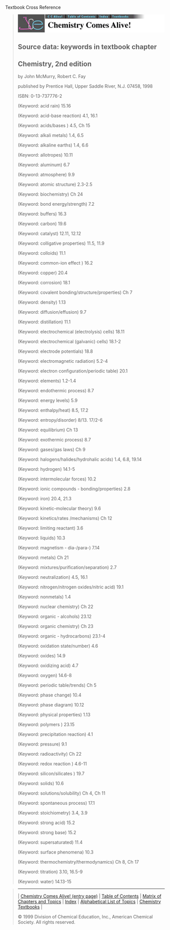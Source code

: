 





 Textbook Cross Reference
 



> ![Chemistry Comes Alive!](ccahead.gif)
> 
> 
> 
> 
> 
> 
> 
> ## Source data: keywords in textbook chapter
> 
> 
> 
> 
> ## Chemistry, 2nd edition
>  
>  by John McMurry, Robert C. Fay
>  
>  published by Prentice Hall, Upper Saddle River, N.J. 07458, 1998
>  
>  ISBN: 0-13-737776-2
> 
> 
> 
>  (Keyword: acid rain) 15.16
>    
> 
>  (Keyword: acid-base reaction) 4.1, 16.1
>    
> 
>  (Keyword: acids/bases ) 4.5, Ch 15
>    
> 
>  (Keyword: alkali metals) 1.4, 6.5
>    
> 
>  (Keyword: alkaline earths) 1.4, 6.6
>    
> 
>  (Keyword: allotropes) 10.11
>    
> 
>  (Keyword: aluminum) 6.7
>    
> 
>  (Keyword: atmosphere) 9.9
>    
> 
>  (Keyword: atomic structure) 2.3-2.5
>    
> 
>  (Keyword: biochemistry) Ch 24
>    
> 
>  (Keyword: bond energy/strength) 7.2
>    
> 
>  (Keyword: buffers) 16.3
>    
> 
>  (Keyword: carbon) 19.6
>    
> 
>  (Keyword: catalyst) 12.11, 12.12
>    
> 
>  (Keyword: colligative properties) 11.5, 11.9
>    
> 
>  (Keyword: colloids) 11.1
>    
> 
>  (Keyword: common-ion effect ) 16.2
>    
> 
>  (Keyword: copper) 20.4
>    
> 
>  (Keyword: corrosion) 18.1
>    
> 
>  (Keyword: covalent bonding/structure/properties) Ch 7
>    
> 
>  (Keyword: density) 1.13
>    
> 
>  (Keyword: diffusion/effusion) 9.7
>    
> 
>  (Keyword: distillation) 11.1
>    
> 
>  (Keyword: electrochemical (electrolysis) cells) 18.11
>    
> 
>  (Keyword: electrochemical (galvanic) cells) 18.1-2
>    
> 
>  (Keyword: electrode potentials) 18.8
>    
> 
>  (Keyword: electromagnetic radiation) 5.2-4
>    
> 
>  (Keyword: electron configuration/periodic table) 20.1
>    
> 
>  (Keyword: elements) 1.2-1.4
>    
> 
>  (Keyword: endothermic process) 8.7
>    
> 
>  (Keyword: energy levels) 5.9
>    
> 
>  (Keyword: enthalpy/heat) 8.5, 17.2
>    
> 
>  (Keyword: entropy/disorder) 8/13. 17/2-6
>    
> 
>  (Keyword: equilibrium) Ch 13
>    
> 
>  (Keyword: exothermic process) 8.7
>    
> 
>  (Keyword: gases/gas laws) Ch 9
>    
> 
>  (Keyword: halogens/halides/hydrohalic acids) 1.4, 6.8, 19.14
>    
> 
>  (Keyword: hydrogen) 14.1-5
>    
> 
>  (Keyword: intermolecular forces) 10.2
>    
> 
>  (Keyword: ionic compounds - bonding/properties) 2.8
>    
> 
>  (Keyword: iron) 20.4, 21.3
>    
> 
>  (Keyword: kinetic-molecular theory) 9.6
>    
> 
>  (Keyword: kinetics/rates /mechanisms) Ch 12
>    
> 
>  (Keyword: limiting reactant) 3.6
>    
> 
>  (Keyword: liquids) 10.3
>    
> 
>  (Keyword: magnetism - dia-/para-) 7.14
>    
> 
>  (Keyword: metals) Ch 21
>    
> 
>  (Keyword: mixtures/purification/separation) 2.7
>    
> 
>  (Keyword: neutralization) 4.5, 16.1
>    
> 
>  (Keyword: nitrogen/nitrogen oxides/nitric acid) 19.1
>    
> 
>  (Keyword: nonmetals) 1.4
>    
> 
>  (Keyword: nuclear chemistry) Ch 22
>    
> 
>  (Keyword: organic - alcohols) 23.12
>    
> 
>  (Keyword: organic chemistry) Ch 23
>    
> 
>  (Keyword: organic - hydrocarbons) 23.1-4
>    
> 
>  (Keyword: oxidation state/number) 4.6
>    
> 
>  (Keyword: oxides) 14.9
>    
> 
>  (Keyword: oxidizing acid) 4.7
>    
> 
>  (Keyword: oxygen) 14.6-8
>    
> 
>  (Keyword: periodic table/trends) Ch 5
>    
> 
>  (Keyword: phase change) 10.4
>    
> 
>  (Keyword: phase diagram) 10.12
>    
> 
>  (Keyword: physical properties) 1.13
>    
> 
>  (Keyword: polymers ) 23.15
>    
> 
>  (Keyword: precipitation reaction) 4.1
>    
> 
>  (Keyword: pressure) 9.1
>    
> 
>  (Keyword: radioactivity) Ch 22
>    
> 
>  (Keyword: redox reaction ) 4.6-11
>    
> 
>  (Keyword: silicon/silicates ) 19.7
>    
> 
>  (Keyword: solids) 10.6
>    
> 
>  (Keyword: solutions/solubility) Ch 4, Ch 11
>    
> 
>  (Keyword: spontaneous process) 17.1
>    
> 
>  (Keyword: stoichiometry) 3.4, 3.9
>    
> 
>  (Keyword: strong acid) 15.2
>    
> 
>  (Keyword: strong base) 15.2
>    
> 
>  (Keyword: supersaturated) 11.4
>    
> 
>  (Keyword: surface phenomena) 10.3
>    
> 
>  (Keyword: thermochemistry/thermodynamics) Ch 8, Ch 17
>    
> 
>  (Keyword: titration) 3.10, 16.5-9
>    
> 
>  (Keyword: water) 14.13-15



> ---
> 
> 
>  |
>  [Chemistry Comes Alive! (entry page)](../INDEX.HTM) 
>  |
>  [Table of Contents](../CONTENTS.HTM) 
>  |
>  [Matrix of Chapters and Topics](../MATRIX.HTM) 
>  |
>  [Index](../WORDS.HTM) 
>  |
>  [Alphabetical List of Topics](../ALPHATOP.HTM) 
>  |
>  [Chemistry Textbooks](../BOOKS.HTM) 
>  |
>  
>  © 1999 Division of Chemical Education, Inc.,
American Chemical Society. All rights reserved.





